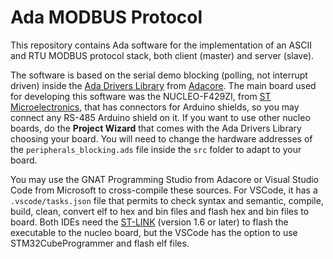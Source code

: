 # Ada MODBUS Protocol

This repository contains Ada software for the implementation of an ASCII and RTU MODBUS protocol stack, both client (master) and server (slave).

The software is based on the serial demo blocking (polling, not interrupt driven) inside the [Ada Drivers Library](https://www.github.com/Adacore/Ada_Drivers_Library) from [Adacore](https://www.adacore.com). The main board used for developing this software was the NUCLEO-F429ZI, from [ST Microelectronics](https://www.st.com), that has connectors for Arduino shields, so you may connect any RS-485 Arduino shield on it. If you want to use other nucleo boards, do the **Project Wizard** that comes with the Ada Drivers Library choosing your board. You will need to change the hardware addresses of the `peripherals_blocking.ads` file inside the `src` folder to adapt to your board.

You may use the GNAT Programming Studio from Adacore or Visual Studio Code from Microsoft to cross-compile these sources. For VSCode, it has a `.vscode/tasks.json` file that permits to check syntax and semantic, compile, build, clean, convert elf to hex and bin files and flash hex and bin files to board. Both IDEs need the [ST-LINK](https://github.com/stlink-org/stlink) (version 1.6 or later) to flash the executable to the nucleo board, but the VSCode has the option to use STM32CubeProgrammer and flash elf files.
